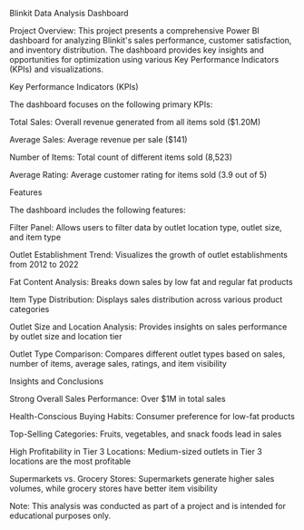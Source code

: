 Blinkit Data Analysis Dashboard

Project Overview:
This project presents a comprehensive Power BI dashboard for analyzing Blinkit's sales performance, customer satisfaction, and inventory distribution. The dashboard provides key insights and opportunities for optimization using various Key Performance Indicators (KPIs) and visualizations.

Key Performance Indicators (KPIs)

The dashboard focuses on the following primary KPIs:

Total Sales: Overall revenue generated from all items sold ($1.20M)

Average Sales: Average revenue per sale ($141)

Number of Items: Total count of different items sold (8,523)

Average Rating: Average customer rating for items sold (3.9 out of 5)

Features

The dashboard includes the following features:

Filter Panel: Allows users to filter data by outlet location type, outlet size, and item type

Outlet Establishment Trend: Visualizes the growth of outlet establishments from 2012 to 2022

Fat Content Analysis: Breaks down sales by low fat and regular fat products

Item Type Distribution: Displays sales distribution across various product categories

Outlet Size and Location Analysis: Provides insights on sales performance by outlet size and location tier

Outlet Type Comparison: Compares different outlet types based on sales, number of items, average sales, ratings, and item visibility

Insights and Conclusions

Strong Overall Sales Performance: Over $1M in total sales

Health-Conscious Buying Habits: Consumer preference for low-fat products

Top-Selling Categories: Fruits, vegetables, and snack foods lead in sales

High Profitability in Tier 3 Locations: Medium-sized outlets in Tier 3 locations are the most profitable

Supermarkets vs. Grocery Stores: Supermarkets generate higher sales volumes, while grocery stores have better item visibility

Note:
This analysis was conducted as part of a project and is intended for educational purposes only.

